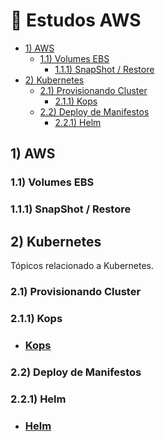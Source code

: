 # 🚀  Estudos AWS  

- [1) AWS](#1-aws)
  - [1.1) Volumes EBS](#11-volumes-ebs)
    - [1.1.1) SnapShot / Restore](#111-snapshot-/-restore)
- [2) Kubernetes](#2-kubernetes)
  - [2.1) Provisionando Cluster](#21-provisionando-cluster)
    - [2.1.1) Kops](#211-kops)
  - [2.2) Deploy de Manifestos](#22-deploy-de-manifestos)
    - [2.2.1) Helm](#221-helm)  

## 1) AWS
### 1.1) Volumes EBS
### 1.1.1) SnapShot / Restore

## 2) Kubernetes

  Tópicos relacionado a Kubernetes.

### 2.1) Provisionando Cluster

### 2.1.1) Kops
  
  * ### [Kops](https://github.com/Paulo-Rogerio/aws-doc/blob/main/kubernetes/kops/kops.md)
 
### 2.2) Deploy de Manifestos

### 2.2.1) Helm

  * ### [Helm](https://github.com/Paulo-Rogerio/aws-doc/blob/main/kubernetes/helm/helm.md)

